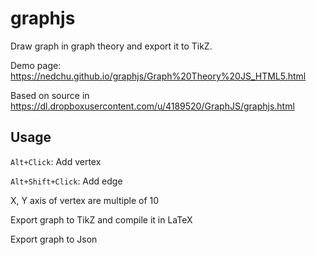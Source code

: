 # graphjs
Draw graph in graph theory and export it to TikZ.

Demo page: https://nedchu.github.io/graphjs/Graph%20Theory%20JS_HTML5.html

Based on source in https://dl.dropboxusercontent.com/u/4189520/GraphJS/graphjs.html

## Usage
`Alt+Click`:  Add vertex

`Alt+Shift+Click`: Add edge

X, Y axis of vertex are multiple of 10

Export graph to TikZ and compile it in LaTeX

Export graph to Json
